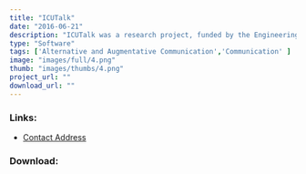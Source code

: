 ```yaml
---
title: "ICUTalk"
date: "2016-06-21"
description: "ICUTalk was a research project, funded by the Engineering and Physical Sciences Research Council (EPSRC) from 1999 to 2002. The project developed an Augmentative and Alternative Communication (AAC) system to help patients in Intensive Care Units (ICU) who are temporarily unable to speak due to their medical condition or treatment, namely the intubation procedure. This was a multi-disciplinary collaborative project involving staff from the University of Dundee (School of Computing and the School of Nursing &amp; Midwifery)  and Ninewells Hospital, Dundee (Speech &amp; Language Therapy and Intensive Care Unit). Andy Judson was the software developer and Professor Ian Ricketts was the principal investigator."
type: "Software"
tags: ['Alternative and Augmentative Communication','Communication' ]
image: "images/full/4.png"
thumb: "images/thumbs/4.png"
project_url: ""
download_url: ""
---
```



### Links:
- <a href="mailto:andy.judson@gmail.com">Contact Address</a>

### Download:  